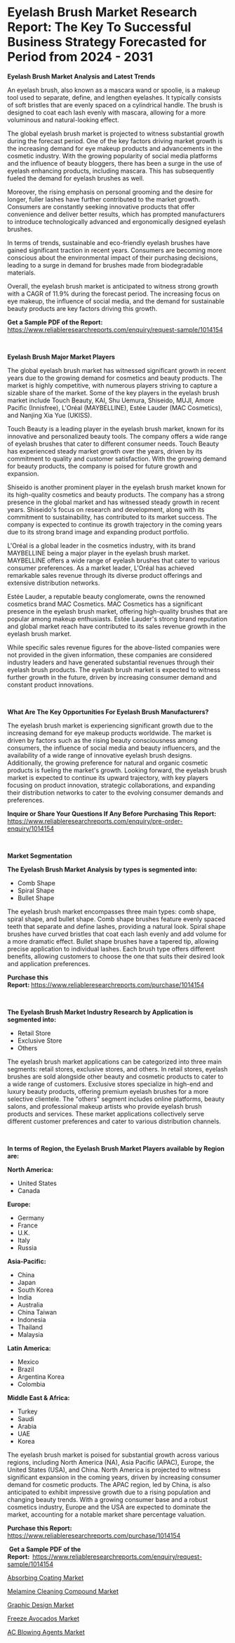 <p><h1>Eyelash Brush Market Research Report: The Key To Successful Business Strategy Forecasted for Period from 2024 - 2031</h1></p><p><strong>Eyelash Brush Market Analysis and Latest Trends</strong></p>
<p><p>An eyelash brush, also known as a mascara wand or spoolie, is a makeup tool used to separate, define, and lengthen eyelashes. It typically consists of soft bristles that are evenly spaced on a cylindrical handle. The brush is designed to coat each lash evenly with mascara, allowing for a more voluminous and natural-looking effect.</p><p>The global eyelash brush market is projected to witness substantial growth during the forecast period. One of the key factors driving market growth is the increasing demand for eye makeup products and advancements in the cosmetic industry. With the growing popularity of social media platforms and the influence of beauty bloggers, there has been a surge in the use of eyelash enhancing products, including mascara. This has subsequently fueled the demand for eyelash brushes as well.</p><p>Moreover, the rising emphasis on personal grooming and the desire for longer, fuller lashes have further contributed to the market growth. Consumers are constantly seeking innovative products that offer convenience and deliver better results, which has prompted manufacturers to introduce technologically advanced and ergonomically designed eyelash brushes.</p><p>In terms of trends, sustainable and eco-friendly eyelash brushes have gained significant traction in recent years. Consumers are becoming more conscious about the environmental impact of their purchasing decisions, leading to a surge in demand for brushes made from biodegradable materials.</p><p>Overall, the eyelash brush market is anticipated to witness strong growth with a CAGR of 11.9% during the forecast period. The increasing focus on eye makeup, the influence of social media, and the demand for sustainable beauty products are key factors driving this growth.</p></p>
<p><strong>Get a Sample PDF of the Report:&nbsp;</strong> <a href="https://www.reliableresearchreports.com/enquiry/request-sample/1014154">https://www.reliableresearchreports.com/enquiry/request-sample/1014154</a></p>
<p>&nbsp;</p>
<p><strong>Eyelash Brush Major Market Players</strong></p>
<p><p>The global eyelash brush market has witnessed significant growth in recent years due to the growing demand for cosmetics and beauty products. The market is highly competitive, with numerous players striving to capture a sizable share of the market. Some of the key players in the eyelash brush market include Touch Beauty, KAI, Shu Uemura, Shiseido, MUJI, Amore Pacific (Innisfree), L'Oréal (MAYBELLINE), Estée Lauder (MAC Cosmetics), and Nanjing Xia Yue (UKISS).</p><p>Touch Beauty is a leading player in the eyelash brush market, known for its innovative and personalized beauty tools. The company offers a wide range of eyelash brushes that cater to different consumer needs. Touch Beauty has experienced steady market growth over the years, driven by its commitment to quality and customer satisfaction. With the growing demand for beauty products, the company is poised for future growth and expansion.</p><p>Shiseido is another prominent player in the eyelash brush market known for its high-quality cosmetics and beauty products. The company has a strong presence in the global market and has witnessed steady growth in recent years. Shiseido's focus on research and development, along with its commitment to sustainability, has contributed to its market success. The company is expected to continue its growth trajectory in the coming years due to its strong brand image and expanding product portfolio.</p><p>L'Oréal is a global leader in the cosmetics industry, with its brand MAYBELLINE being a major player in the eyelash brush market. MAYBELLINE offers a wide range of eyelash brushes that cater to various consumer preferences. As a market leader, L'Oréal has achieved remarkable sales revenue through its diverse product offerings and extensive distribution networks.</p><p>Estée Lauder, a reputable beauty conglomerate, owns the renowned cosmetics brand MAC Cosmetics. MAC Cosmetics has a significant presence in the eyelash brush market, offering high-quality brushes that are popular among makeup enthusiasts. Estée Lauder's strong brand reputation and global market reach have contributed to its sales revenue growth in the eyelash brush market.</p><p>While specific sales revenue figures for the above-listed companies were not provided in the given information, these companies are considered industry leaders and have generated substantial revenues through their eyelash brush products. The eyelash brush market is expected to witness further growth in the future, driven by increasing consumer demand and constant product innovations.</p></p>
<p>&nbsp;</p>
<p><strong>What Are The Key Opportunities For Eyelash Brush Manufacturers?</strong></p>
<p><p>The eyelash brush market is experiencing significant growth due to the increasing demand for eye makeup products worldwide. The market is driven by factors such as the rising beauty consciousness among consumers, the influence of social media and beauty influencers, and the availability of a wide range of innovative eyelash brush designs. Additionally, the growing preference for natural and organic cosmetic products is fueling the market's growth. Looking forward, the eyelash brush market is expected to continue its upward trajectory, with key players focusing on product innovation, strategic collaborations, and expanding their distribution networks to cater to the evolving consumer demands and preferences.</p></p>
<p><strong>Inquire or Share Your Questions If Any Before Purchasing This Report:</strong> <a href="https://www.reliableresearchreports.com/enquiry/pre-order-enquiry/1014154">https://www.reliableresearchreports.com/enquiry/pre-order-enquiry/1014154</a></p>
<p>&nbsp;</p>
<p><strong>Market Segmentation</strong></p>
<p><strong>The Eyelash Brush Market Analysis by types is segmented into:</strong></p>
<p><ul><li>Comb Shape</li><li>Spiral Shape</li><li>Bullet Shape</li></ul></p>
<p><p>The eyelash brush market encompasses three main types: comb shape, spiral shape, and bullet shape. Comb shape brushes feature evenly spaced teeth that separate and define lashes, providing a natural look. Spiral shape brushes have curved bristles that coat each lash evenly and add volume for a more dramatic effect. Bullet shape brushes have a tapered tip, allowing precise application to individual lashes. Each brush type offers different benefits, allowing customers to choose the one that suits their desired look and application preferences.</p></p>
<p><strong>Purchase this Report:&nbsp;</strong><a href="https://www.reliableresearchreports.com/purchase/1014154">https://www.reliableresearchreports.com/purchase/1014154</a></p>
<p>&nbsp;</p>
<p><strong>The Eyelash Brush Market Industry Research by Application is segmented into:</strong></p>
<p><ul><li>Retail Store</li><li>Exclusive Store</li><li>Others</li></ul></p>
<p><p>The eyelash brush market applications can be categorized into three main segments: retail stores, exclusive stores, and others. In retail stores, eyelash brushes are sold alongside other beauty and cosmetic products to cater to a wide range of customers. Exclusive stores specialize in high-end and luxury beauty products, offering premium eyelash brushes for a more selective clientele. The "others" segment includes online platforms, beauty salons, and professional makeup artists who provide eyelash brush products and services. These market applications collectively serve different customer preferences and cater to various distribution channels.</p></p>
<p>&nbsp;</p>
<p><strong>In terms of Region, the Eyelash Brush Market Players available by Region are:</strong></p>
<p>
    <p> <strong> North America: </strong>
        <ul>
            <li>United States</li>
            <li>Canada</li>
        </ul>
        </p> 
    <p> <strong> Europe: </strong>
        <ul>
            <li>Germany</li>
            <li>France</li>
            <li>U.K.</li>
            <li>Italy</li>
            <li>Russia</li>
        </ul>
        </p> 
    <p> <strong> Asia-Pacific: </strong>
        <ul>
            <li>China</li>
            <li>Japan</li>
            <li>South Korea</li>
            <li>India</li>
            <li>Australia</li>
            <li>China Taiwan</li>
            <li>Indonesia</li>
            <li>Thailand</li>
            <li>Malaysia</li>
        </ul>
        </p> 
    <p> <strong> Latin America: </strong>
        <ul>
            <li>Mexico</li>
            <li>Brazil</li>
            <li>Argentina Korea</li>
            <li>Colombia</li>
        </ul>
        </p> 
    <p> <strong> Middle East & Africa: </strong>
        <ul>
            <li>Turkey</li>
            <li>Saudi</li>
            <li>Arabia</li>
            <li>UAE</li>
            <li>Korea</li>
        </ul>
    </p>
    </p>
<p><p>The eyelash brush market is poised for substantial growth across various regions, including North America (NA), Asia Pacific (APAC), Europe, the United States (USA), and China. North America is projected to witness significant expansion in the coming years, driven by increasing consumer demand for cosmetic products. The APAC region, led by China, is also anticipated to exhibit impressive growth due to a rising population and changing beauty trends. With a growing consumer base and a robust cosmetics industry, Europe and the USA are expected to dominate the market, accounting for a notable market share percentage valuation.</p></p>
<p><strong>Purchase this Report: </strong><a href="https://www.reliableresearchreports.com/purchase/1014154">https://www.reliableresearchreports.com/purchase/1014154</a></p>
<p>&nbsp;<strong>Get a Sample PDF of the Report:&nbsp;&nbsp;</strong><a href="https://www.reliableresearchreports.com/enquiry/request-sample/1014154">https://www.reliableresearchreports.com/enquiry/request-sample/1014154</a></p>
<p><strong></strong></p>
<p><p><a href="https://www.linkedin.com/pulse/absorbing-coating-market-dynamics-2024-2031-also-its-trends-looae?trackingId=2Yte8GUeQCqgTUyzQIg80A%3D%3D">Absorbing Coating Market</a></p><p><a href="https://www.linkedin.com/pulse/melamine-cleaning-compound-market-size-growth-segmentation-kf2we?trackingId=dHcJwSGaQqOJWLXdVy4upg%3D%3D">Melamine Cleaning Compound Market</a></p><p><a href="https://github.com/arionmp/Market-Research-Report-List-1/blob/main/graphic-design-market.md">Graphic Design Market</a></p><p><a href="https://github.com/zeberleansnyderallisonwjfli/Market-Research-Report-List-1/blob/main/freeze-avocados-market.md">Freeze Avocados Market</a></p><p><a href="https://www.linkedin.com/pulse/ac-blowing-agents-market-analysis-examines-its-scope-growth-n08he?trackingId=Jn3Fth1qRv%2BwWr6uAFnyAA%3D%3D">AC Blowing Agents Market</a></p></p>